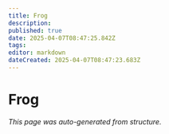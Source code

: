 ```yaml
---
title: Frog
description: 
published: true
date: 2025-04-07T08:47:25.842Z
tags: 
editor: markdown
dateCreated: 2025-04-07T08:47:23.683Z
---
```


# Frog

*This page was auto-generated from structure.*